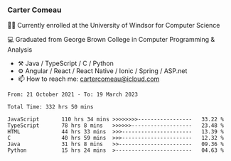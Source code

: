 ### Carter Comeau

🙋‍♂️ Currently enrolled at the University of Windsor for Computer Science

💻 Graduated from George Brown College in Computer Programming & Analysis

- ⚒️ Java / TypeScript / C / Python
- ⚙️ Angular / React / React Native / Ionic / Spring / ASP.net
- 📫 How to reach me: cartercomeau@icloud.com

<!--START_SECTION:waka-->

```text
From: 21 October 2021 - To: 19 March 2023

Total Time: 332 hrs 50 mins

JavaScript       110 hrs 34 mins >>>>>>>>-----------------   33.22 %
TypeScript       78 hrs 8 mins   >>>>>>-------------------   23.48 %
HTML             44 hrs 33 mins  >>>----------------------   13.39 %
C                40 hrs 59 mins  >>>----------------------   12.32 %
Java             31 hrs 8 mins   >>-----------------------   09.36 %
Python           15 hrs 24 mins  >------------------------   04.63 %
```

<!--END_SECTION:waka-->
